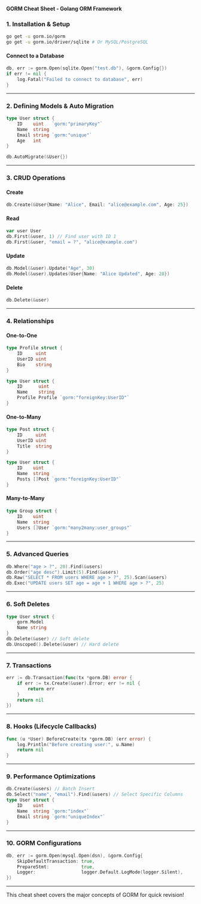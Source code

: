 **GORM Cheat Sheet - Golang ORM Framework**

### 1. **Installation & Setup**
```sh
go get -u gorm.io/gorm
go get -u gorm.io/driver/sqlite # Or MySQL/PostgreSQL
```

#### **Connect to a Database**
```go
db, err := gorm.Open(sqlite.Open("test.db"), &gorm.Config{})
if err != nil {
    log.Fatal("Failed to connect to database", err)
}
```

---

### 2. **Defining Models & Auto Migration**
```go
type User struct {
    ID    uint   `gorm:"primaryKey"`
    Name  string
    Email string `gorm:"unique"`
    Age   int
}

db.AutoMigrate(&User{})
```

---

### 3. **CRUD Operations**
#### **Create**
```go
db.Create(&User{Name: "Alice", Email: "alice@example.com", Age: 25})
```

#### **Read**
```go
var user User
db.First(&user, 1) // Find user with ID 1
db.First(&user, "email = ?", "alice@example.com")
```

#### **Update**
```go
db.Model(&user).Update("Age", 30)
db.Model(&user).Updates(User{Name: "Alice Updated", Age: 28})
```

#### **Delete**
```go
db.Delete(&user)
```

---

### 4. **Relationships**
#### **One-to-One**
```go
type Profile struct {
    ID     uint
    UserID uint
    Bio    string
}

type User struct {
    ID      uint
    Name    string
    Profile Profile `gorm:"foreignKey:UserID"`
}
```

#### **One-to-Many**
```go
type Post struct {
    ID     uint
    UserID uint
    Title  string
}

type User struct {
    ID    uint
    Name  string
    Posts []Post `gorm:"foreignKey:UserID"`
}
```

#### **Many-to-Many**
```go
type Group struct {
    ID    uint
    Name  string
    Users []User `gorm:"many2many:user_groups"`
}
```

---

### 5. **Advanced Queries**
```go
db.Where("age > ?", 20).Find(&users)
db.Order("age desc").Limit(5).Find(&users)
db.Raw("SELECT * FROM users WHERE age > ?", 25).Scan(&users)
db.Exec("UPDATE users SET age = age + 1 WHERE age > ?", 25)
```

---

### 6. **Soft Deletes**
```go
type User struct {
    gorm.Model
    Name string
}
db.Delete(&user) // Soft delete
db.Unscoped().Delete(&user) // Hard delete
```

---

### 7. **Transactions**
```go
err := db.Transaction(func(tx *gorm.DB) error {
    if err := tx.Create(&user).Error; err != nil {
        return err
    }
    return nil
})
```

---

### 8. **Hooks (Lifecycle Callbacks)**
```go
func (u *User) BeforeCreate(tx *gorm.DB) (err error) {
    log.Println("Before creating user:", u.Name)
    return nil
}
```

---

### 9. **Performance Optimizations**
```go
db.Create(&users) // Batch Insert
db.Select("name", "email").Find(&users) // Select Specific Columns
type User struct {
    ID    uint
    Name  string `gorm:"index"`
    Email string `gorm:"uniqueIndex"`
}
```

---

### 10. **GORM Configurations**
```go
db, err := gorm.Open(mysql.Open(dsn), &gorm.Config{
    SkipDefaultTransaction: true,
    PrepareStmt:            true,
    Logger:                 logger.Default.LogMode(logger.Silent),
})
```

---

This cheat sheet covers the major concepts of GORM for quick revision!

